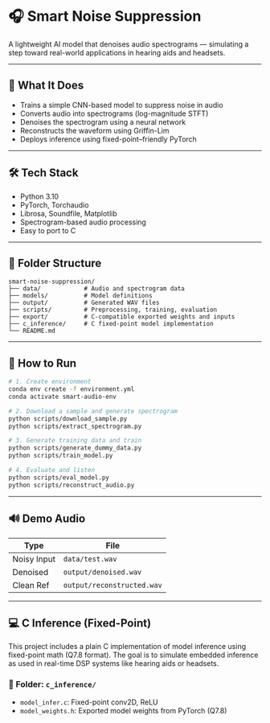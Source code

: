 # 🎧 Smart Noise Suppression

A lightweight AI model that denoises audio spectrograms — simulating a step toward real-world applications in hearing aids and headsets.

---

## 🧠 What It Does

- Trains a simple CNN-based model to suppress noise in audio
- Converts audio into spectrograms (log-magnitude STFT)
- Denoises the spectrogram using a neural network
- Reconstructs the waveform using Griffin-Lim
- Deploys inference using fixed-point–friendly PyTorch

---

## 🛠 Tech Stack

- Python 3.10
- PyTorch, Torchaudio
- Librosa, Soundfile, Matplotlib
- Spectrogram-based audio processing
- Easy to port to C

---

## 📁 Folder Structure

```
smart-noise-suppression/
├── data/            # Audio and spectrogram data
├── models/          # Model definitions
├── output/          # Generated WAV files
├── scripts/         # Preprocessing, training, evaluation
├── export/          # C-compatible exported weights and inputs
├── c_inference/     # C fixed-point model implementation
└── README.md
```

---

## 🚀 How to Run

```bash
# 1. Create environment
conda env create -f environment.yml
conda activate smart-audio-env

# 2. Download a sample and generate spectrogram
python scripts/download_sample.py
python scripts/extract_spectrogram.py

# 3. Generate training data and train
python scripts/generate_dummy_data.py
python scripts/train_model.py

# 4. Evaluate and listen
python scripts/eval_model.py
python scripts/reconstruct_audio.py
```

---

## 🔊 Demo Audio

| Type        | File                       |
|-------------|----------------------------|
| Noisy Input | `data/test.wav`            |
| Denoised    | `output/denoised.wav`      |
| Clean Ref   | `output/reconstructed.wav` |

---

## 💻 C Inference (Fixed-Point)

This project includes a plain C implementation of model inference using fixed-point math (Q7.8 format). The goal is to simulate embedded inference as used in real-time DSP systems like hearing aids or headsets.

### 📂 Folder: `c_inference/`

- `model_infer.c`: Fixed-point conv2D, ReLU
- `model_weights.h`: Exported model weights from PyTorch (Q7.8)
